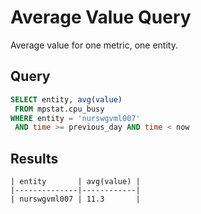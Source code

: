# Average Value Query

Average value for one metric, one entity.

## Query

```sql
SELECT entity, avg(value)
 FROM mpstat.cpu_busy 
WHERE entity = 'nurswgvml007' 
 AND time >= previous_day AND time < now
```

## Results

```ls
| entity       | avg(value) | 
|--------------|------------| 
| nurswgvml007 | 11.3       | 
```
